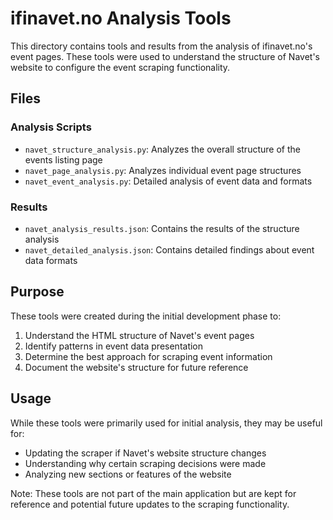 # ifinavet.no Analysis Tools

This directory contains tools and results from the analysis of ifinavet.no's event pages. These tools were used to understand the structure of Navet's website to configure the event scraping functionality.

## Files

### Analysis Scripts
- `navet_structure_analysis.py`: Analyzes the overall structure of the events listing page
- `navet_page_analysis.py`: Analyzes individual event page structures
- `navet_event_analysis.py`: Detailed analysis of event data and formats

### Results
- `navet_analysis_results.json`: Contains the results of the structure analysis
- `navet_detailed_analysis.json`: Contains detailed findings about event data formats

## Purpose
These tools were created during the initial development phase to:
1. Understand the HTML structure of Navet's event pages
2. Identify patterns in event data presentation
3. Determine the best approach for scraping event information
4. Document the website's structure for future reference

## Usage
While these tools were primarily used for initial analysis, they may be useful for:
- Updating the scraper if Navet's website structure changes
- Understanding why certain scraping decisions were made
- Analyzing new sections or features of the website

Note: These tools are not part of the main application but are kept for reference and potential future updates to the scraping functionality. 